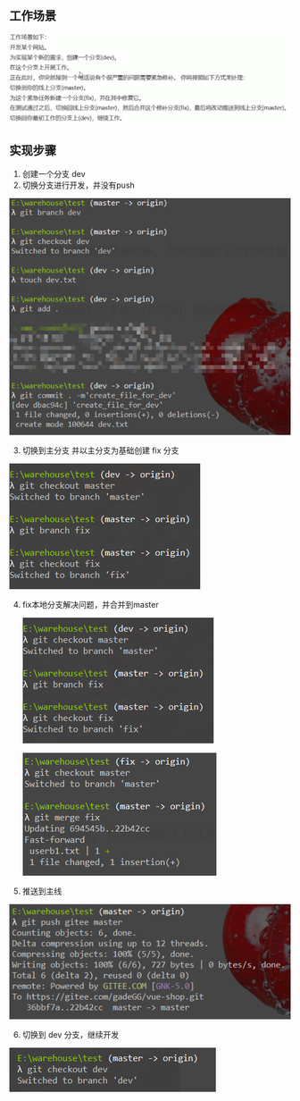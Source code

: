 ## 工作场景

![image-20210712180147765](第四章-分支工作场景举例.assets/image-20210712180147765.png)



## 实现步骤

1.  创建一个分支 dev
2.  切换分支进行开发，并没有push

![image-20210712180553881](第四章-分支工作场景举例.assets/image-20210712180553881.png)

3.  切换到主分支 并以主分支为基础创建 fix 分支

![image-20210712180938015](第四章-分支工作场景举例.assets/image-20210712180938015.png)

4.  fix本地分支解决问题，并合并到master

    ![image-20210712181229085](第四章-分支工作场景举例.assets/image-20210712181229085.png)

    ![image-20210712181326842](第四章-分支工作场景举例.assets/image-20210712181326842.png)

5.  推送到主线

![image-20210712181427164](第四章-分支工作场景举例.assets/image-20210712181427164.png)

6.  切换到 dev 分支，继续开发

![image-20210712181549087](第四章-分支工作场景举例.assets/image-20210712181549087.png)